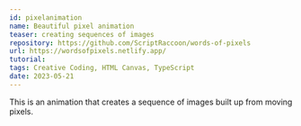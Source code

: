 ```yaml
---
id: pixelanimation
name: Beautiful pixel animation
teaser: creating sequences of images
repository: https://github.com/ScriptRaccoon/words-of-pixels
url: https://wordsofpixels.netlify.app/
tutorial:
tags: Creative Coding, HTML Canvas, TypeScript
date: 2023-05-21
---
```


This is an animation that creates a sequence of images built up from moving pixels.
